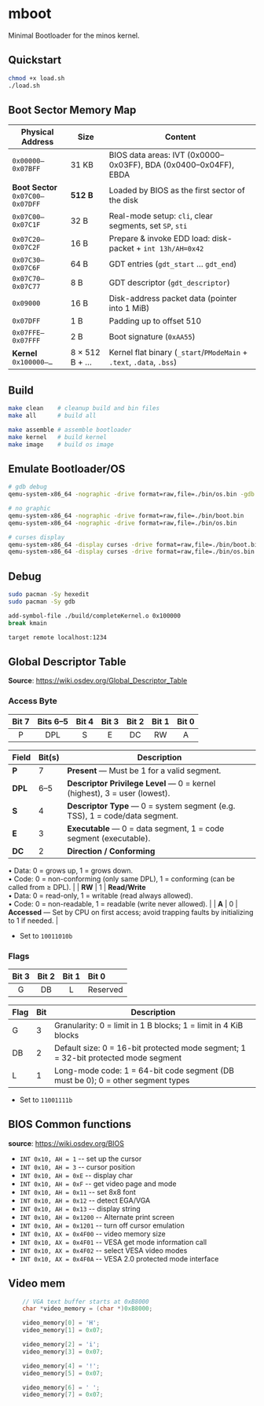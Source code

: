# mboot

Minimal Bootloader for the minos kernel.

## Quickstart
```bash
chmod +x load.sh
./load.sh
```

## Boot Sector Memory Map

| Physical Address         | Size            | Content                                                       |
|--------------------------|-----------------|---------------------------------------------------------------|
| `0x00000–0x07BFF`        | 31 KB           | BIOS data areas: IVT (0x0000–0x03FF), BDA (0x0400–0x04FF), EBDA |
| **Boot Sector**<br>`0x07C00–0x07DFF` | **512 B**       | Loaded by BIOS as the first sector of the disk                |
| `0x07C00–0x07C1F`        | 32 B            | Real-mode setup: `cli`, clear segments, set `SP`, `sti`       |
| `0x07C20–0x07C2F`        | 16 B            | Prepare & invoke EDD load: disk-packet + `int 13h/AH=0x42`     |
| `0x07C30–0x07C6F`        | 64 B            | GDT entries (`gdt_start` … `gdt_end`)                         |
| `0x07C70–0x07C77`        | 8 B             | GDT descriptor (`gdt_descriptor`)                             |
| `0x09000`                | 16 B            | Disk-address packet data (pointer into 1 MiB)                 |
| `0x07DFF`                | 1 B             | Padding up to offset 510                                      |
| `0x07FFE–0x07FFF`        | 2 B             | Boot signature (`0xAA55`)                                     |
| **Kernel**<br>`0x100000–…`   | 8 × 512 B + …  | Kernel flat binary (`_start`/`PModeMain` + `.text`, `.data`, `.bss`) |



## Build

```bash
make clean    # cleanup build and bin files
make all      # build all

make assemble # assemble bootloader
make kernel   # build kernel
make image    # build os image
```

## Emulate Bootloader/OS

```bash
# gdb debug
qemu-system-x86_64 -nographic -drive format=raw,file=./bin/os.bin -gdb tcp::1234 stdio -S

# no graphic
qemu-system-x86_64 -nographic -drive format=raw,file=./bin/boot.bin
qemu-system-x86_64 -nographic -drive format=raw,file=./bin/os.bin

# curses display
qemu-system-x86_64 -display curses -drive format=raw,file=./bin/boot.bin
qemu-system-x86_64 -display curses -drive format=raw,file=./bin/os.bin
```

## Debug
```bash
sudo pacman -Sy hexedit
sudo pacman -Sy gdb

add-symbol-file ./build/completeKernel.o 0x100000
break kmain

target remote localhost:1234
```

## Global Descriptor Table

**Source**: https://wiki.osdev.org/Global_Descriptor_Table

### Access Byte

| Bit 7 | Bits 6–5 | Bit 4 | Bit 3 | Bit 2 | Bit 1 | Bit 0 |
|:-----:|:--------:|:-----:|:-----:|:-----:|:-----:|:-----:|
|   P   |   DPL    |   S   |   E   |   DC  |   RW  |   A   |


| Field | Bit(s) | Description |
|-------|--------|-------------|
| **P** | 7      | **Present** — Must be 1 for a valid segment. |
| **DPL** | 6–5   | **Descriptor Privilege Level** — 0 = kernel (highest), 3 = user (lowest). |
| **S** | 4      | **Descriptor Type** — 0 = system segment (e.g. TSS), 1 = code/data segment. |
| **E** | 3      | **Executable** — 0 = data segment, 1 = code segment (executable). |
| **DC** | 2      | **Direction / Conforming**  
• Data: 0 = grows up, 1 = grows down.  
• Code: 0 = non-conforming (only same DPL), 1 = conforming (can be called from ≥ DPL). |
| **RW** | 1      | **Read/Write**  
• Data: 0 = read-only, 1 = writable (read always allowed).  
• Code: 0 = non-readable, 1 = readable (write never allowed). |
| **A** | 0      | **Accessed** — Set by CPU on first access; avoid trapping faults by initializing to 1 if needed. |

- Set to `10011010b`

### Flags

| Bit 3 | Bit 2 | Bit 1 | Bit 0    |
|:-----:|:-----:|:-----:|:---------|
|   G   |   DB  |   L   | Reserved |

| Flag | Bit | Description                                                                          |
|------|-----|--------------------------------------------------------------------------------------|
| G    | 3   | Granularity: 0 = limit in 1 B blocks; 1 = limit in 4 KiB blocks                     |
| DB   | 2   | Default size: 0 = 16-bit protected mode segment; 1 = 32-bit protected mode segment  |
| L    | 1   | Long-mode code: 1 = 64-bit code segment (DB must be 0); 0 = other segment types      |

- Set to `11001111b`

## BIOS Common functions
**source**: https://wiki.osdev.org/BIOS

* `INT 0x10, AH = 1` -- set up the cursor
* `INT 0x10, AH = 3` -- cursor position
* `INT 0x10, AH = 0xE` -- display char
* `INT 0x10, AH = 0xF` -- get video page and mode
* `INT 0x10, AH = 0x11` -- set 8x8 font
* `INT 0x10, AH = 0x12` -- detect EGA/VGA
* `INT 0x10, AH = 0x13` -- display string
* `INT 0x10, AH = 0x1200` -- Alternate print screen
* `INT 0x10, AH = 0x1201` -- turn off cursor emulation
* `INT 0x10, AX = 0x4F00` -- video memory size
* `INT 0x10, AX = 0x4F01` -- VESA get mode information call
* `INT 0x10, AX = 0x4F02` -- select VESA video modes
* `INT 0x10, AX = 0x4F0A` -- VESA 2.0 protected mode interface

## Video mem

```c
    // VGA text buffer starts at 0xB8000
    char *video_memory = (char *)0xB8000;

    video_memory[0] = 'H';
    video_memory[1] = 0x07; 

    video_memory[2] = 'i';
    video_memory[3] = 0x07;

    video_memory[4] = '!';
    video_memory[5] = 0x07;

    video_memory[6] = ' ';
    video_memory[7] = 0x07;
```